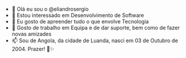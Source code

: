 - 👋 Olá eu sou o @eliandrosergio
- 👀 Estou interessado em Desenvolvimento de Software
- 🌱 Eu gosto de apreender tudo o que envolve Tecnologia
- 💞️ Gosto de trabalho em Equipa e de dar suporte, bem como de fazer novas amizades
- 📫 Sou de Angola, da cidade de Luanda, nasci em 03 de Outubro de 2004. Prazer! 💞️✨ 
